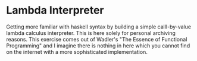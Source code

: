 # Lambda Interpreter
Getting more familiar with haskell syntax by building a simple calll-by-value lambda calculus interpreter. This is here solely for personal archiving reasons. This exercise comes out of Wadler's "The Essence of Functional Programming" and I imagine there is nothing in here which you cannot find on the internet with a more sophisticated implementation.
